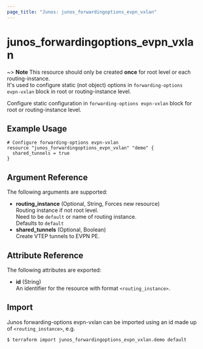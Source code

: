 ```yaml
---
page_title: "Junos: junos_forwardingoptions_evpn_vxlan"
---
```


# junos_forwardingoptions_evpn_vxlan

~> **Note**
  This resource should only be created **once** for root level or each routing-instance.  
  It's used to configure static (not object) options in `forwarding-options evpn-vxlan` block
  in root or routing-instance level.

Configure static configuration in `forwarding-options evpn-vxlan` block for root or
routing-instance level.

## Example Usage

```hcl
# Configure forwarding-options evpn-vxlan
resource "junos_forwardingoptions_evpn_vxlan" "demo" {
  shared_tunnels = true
}
```

## Argument Reference

The following arguments are supported:

- **routing_instance** (Optional, String, Forces new resource)  
  Routing instance if not root level.  
  Need to be `default` or name of routing instance.  
  Defaults to `default`
- **shared_tunnels** (Optional, Boolean)  
  Create VTEP tunnels to EVPN PE.

## Attribute Reference

The following attributes are exported:

- **id** (String)  
  An identifier for the resource with format `<routing_instance>`.

## Import

Junos forwarding-options evpn-vxlan can be imported using an id made up of
`<routing_instance>`, e.g.

```shell
$ terraform import junos_forwardingoptions_evpn_vxlan.demo default
```
